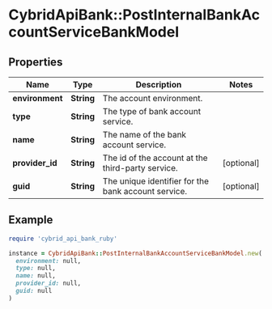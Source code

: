 # CybridApiBank::PostInternalBankAccountServiceBankModel

## Properties

| Name | Type | Description | Notes |
| ---- | ---- | ----------- | ----- |
| **environment** | **String** | The account environment. |  |
| **type** | **String** | The type of bank account service. |  |
| **name** | **String** | The name of the bank account service. |  |
| **provider_id** | **String** | The id of the account at the third-party service. | [optional] |
| **guid** | **String** | The unique identifier for the bank account service. | [optional] |

## Example

```ruby
require 'cybrid_api_bank_ruby'

instance = CybridApiBank::PostInternalBankAccountServiceBankModel.new(
  environment: null,
  type: null,
  name: null,
  provider_id: null,
  guid: null
)
```

